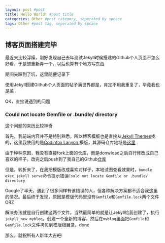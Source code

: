 ```yaml
---
layout: post #post
title: Hello World! #post title
categories: Other #post category, seperated by spcace
tags: Other #post tag, seperated by spcace
---
```


## 博客页面搭建完毕

最近~~又~~比较浮躁，刚好发现自己去年测试Jekyll时候搭建的Github个人页面不怎么好看，于是想重新弄一个，以后也算有个地方写东西

期间~~又~~踩到了坑，这里随便记录下

使用Jekyll搭建Github个人页面的帖子满世界都是，肯定不用我重复了，毕竟我也是菜

OK，直接说遇到的问题

### Could not locate Gemfile or .bundle/ directory

这个问题的来历比较神奇

首先，我前端内容并不是特别熟悉，所以博客模版也是直接从[Jekyll Themes](http://jekyllthemes.org/)找的，这里我使用的是[Codinfox Lanyon
](http://jekyllthemes.org/themes/codinfox-lanyon/)模版，其源码仓库地址是[这里](https://github.com/codinfox/codinfox-lanyon)

由于种种原因，我没有直接fork上面的仓库，而是donwload之后自行修改成自己喜欢的样子，改完之后push到了我自己的Github[仓库](https://github.com/kenshinsyrup/kenshinsyrup.github.io)

但是，转折来了，在我把模版改成喜欢对样子，本地试图查看效果时，``bundle exec jekyll serve``命令提示错误``Could not locate Gemfile or .bundle/ directory``

Google了半天，遇到了很多同样有该错误的人，但各种解决方案都不适合我这里的情况。最后终于发现，原因是模版代码里没有``Gemfile``和``Gemfile.lock``两个文件ORZ

解决办法就是自行创建这两个文件，当然最简单的就是让Jekyll给我创建了，执行``jekyll new myblog``，创建一个全新的博客，然后在``myblog``里面把``Gemfile``和``Gemfile.lock``文件拷贝到模版根目录，done

那么，就祝所有人新年大吉~~吧~~!